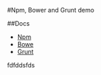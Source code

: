 #Npm, Bower and Grunt demo

##Docs

- [Npm](https://docs.npmjs.com/)
- [Bowe](http://bower.io/)
- [Grunt](http://gruntjs.com/getting-started)

fdfddsfds
